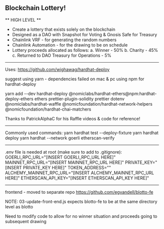 ## Blockchain Lottery! ##

** HIGH LEVEL **
- Create a lottery that exists solely on the blockchain
- Designed as a DAO with Snapshot for Voting & Gnosis Safe for Treasury
- Chainlink VRF - for generating the random numbers
- Chainlink Automation - for the drawing to be on schedule
- Lottery proceeds allocated as follows: 
    a. Winner - 50%
    b. Charity - 45%
    c. Returned to DAO Treasury for Operations - 5%

*********************************
Uses:
https://github.com/wighawag/hardhat-deploy

suggest using yarn - dependencies failed on mac & pc using npm for hardhat-deploy

yarn add --dev hardhat-deploy @nomiclabs/hardhat-ethers@npm:hardhat-deploy-ethers ethers prettier-plugin-solidity prettier dotenv @nomiclabs/hardhat-waffle @nomicfoundation/hardhat-network-helpers @nomicfoundation/hardhat-chai-matchers

Thanks to PatrickAlphaC for his Raffle videos & code for reference!
****
Commonly used commands:
yarn hardhat test --deploy-fixture
yarn hardhat deploy
yarn hardhat --network goerli etherscan-verify
****
.env file is needed at root (make sure to add to .gitignore):
GOERLI_RPC_URL="[INSERT GOERLI_RPC_URL HERE]"
MAINNET_RPC_URL="[INSERT MAINNET_RPC_URL HERE]"
PRIVATE_KEY="[INSERT PRIVATE_KEY HERE]"
TOKEN_ADDRESS=""
ALCHEMY_MAINNET_RPC_URL="[INSERT ALCHEMY_MAINNET_RPC_URL HERE]"
ETHERSCAN_API_KEY="[INSERT ETHERSCAN_API_KEY HERE]"

***********
frontend - moved to separate repo
https://github.com/egvandell/blotto-fe

NOTE: 03-update-front-end.js expects blotto-fe to be at the same directory level as blotto 

Need to modify code to allow for no winner situation and proceeds going to subsequent drawing